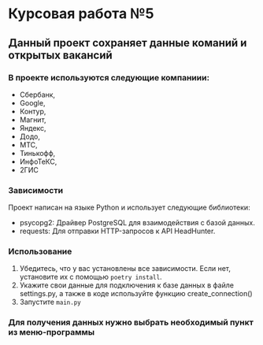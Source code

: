 # Курсовая работа №5
## Данный проект сохраняет данные команий и открытых вакансий
### В проекте используются следующие компаниии:
- Сбербанк,
- Google, 
- Контур, 
- Магнит, 
- Яндекс, 
- Додо, 
- МТС, 
- Тинькофф, 
- ИнфоТеКС, 
- 2ГИС

### Зависимости

Проект написан на языке Python и использует следующие библиотеки:

- psycopg2: Драйвер PostgreSQL для взаимодействия с базой данных.
- requests: Для отправки HTTP-запросов к API HeadHunter.

### Использование

1. Убедитесь, что у вас установлены все зависимости. Если нет, установите их с помощью `poetry install`.
2. Укажите свои данные для подключения к базе данных в файле settings.py, а также в коде используйте функцию create_connection()
3. Запустите `main.py`

### Для получения данных нужно выбрать необходимый пункт из меню-программы
